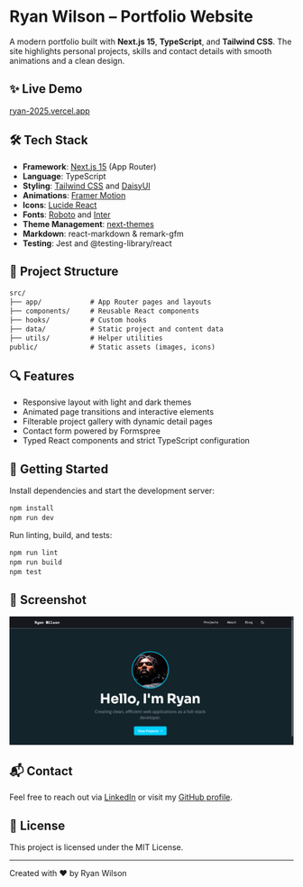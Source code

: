# Ryan Wilson – Portfolio Website

A modern portfolio built with **Next.js 15**, **TypeScript**, and **Tailwind CSS**. The site highlights personal projects, skills and contact details with smooth animations and a clean design.

## ✨ Live Demo

[ryan-2025.vercel.app](https://ryan-2025.vercel.app)

## 🛠️ Tech Stack

- **Framework**: [Next.js 15](https://nextjs.org/) (App Router)
- **Language**: TypeScript
- **Styling**: [Tailwind CSS](https://tailwindcss.com/) and [DaisyUI](https://daisyui.com/)
- **Animations**: [Framer Motion](https://www.framer.com/motion/)
- **Icons**: [Lucide React](https://lucide.dev/)
- **Fonts**: [Roboto](https://fonts.google.com/specimen/Roboto) and [Inter](https://fonts.google.com/specimen/Inter)
- **Theme Management**: [next-themes](https://github.com/pacocoursey/next-themes)
- **Markdown**: react-markdown & remark-gfm
- **Testing**: Jest and @testing-library/react

## 📁 Project Structure

```text
src/
├── app/            # App Router pages and layouts
├── components/     # Reusable React components
├── hooks/          # Custom hooks
├── data/           # Static project and content data
├── utils/          # Helper utilities
public/             # Static assets (images, icons)
```

## 🔍 Features

- Responsive layout with light and dark themes
- Animated page transitions and interactive elements
- Filterable project gallery with dynamic detail pages
- Contact form powered by Formspree
- Typed React components and strict TypeScript configuration

## 🚀 Getting Started

Install dependencies and start the development server:

```bash
npm install
npm run dev
```

Run linting, build, and tests:

```bash
npm run lint
npm run build
npm test
```

## 📸 Screenshot

![Homepage screenshot](public/portfolioDark.png)

## 📬 Contact

Feel free to reach out via [LinkedIn](https://www.linkedin.com/in/ryan-e-wilson/) or visit my [GitHub profile](https://github.com/RW2023).

## 📄 License

This project is licensed under the MIT License.

---
Created with ❤️ by Ryan Wilson
